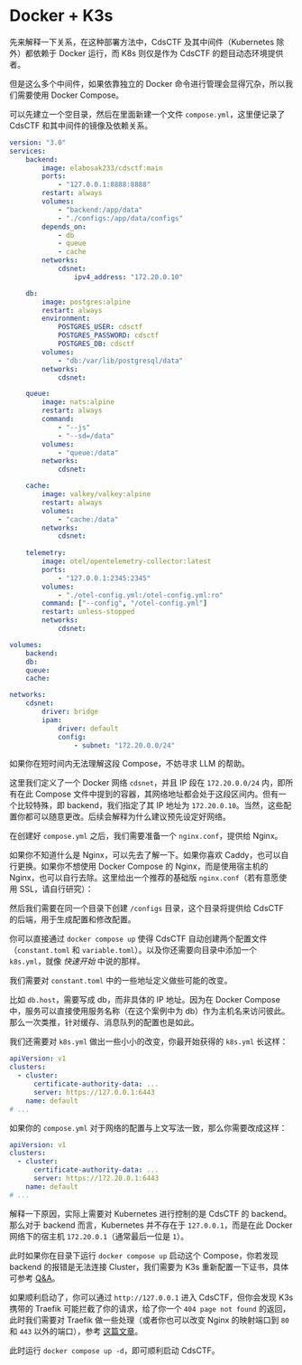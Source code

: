 # Docker + K3s

先来解释一下关系，在这种部署方法中，CdsCTF 及其中间件（Kubernetes 除外）都依赖于 Docker 运行，而 K8s 则仅是作为 CdsCTF 的题目动态环境提供者。

但是这么多个中间件，如果依靠独立的 Docker 命令进行管理会显得冗杂，所以我们需要使用 Docker Compose。

可以先建立一个空目录，然后在里面新建一个文件 `compose.yml`，这里便记录了 CdsCTF 和其中间件的镜像及依赖关系。

```yaml
version: "3.0"
services:
    backend:
        image: elabosak233/cdsctf:main
        ports:
            - "127.0.0.1:8888:8888"
        restart: always
        volumes:
            - "backend:/app/data"
            - "./configs:/app/data/configs"
        depends_on:
            - db
            - queue
            - cache
        networks:
            cdsnet:
                ipv4_address: "172.20.0.10"

    db:
        image: postgres:alpine
        restart: always
        environment:
            POSTGRES_USER: cdsctf
            POSTGRES_PASSWORD: cdsctf
            POSTGRES_DB: cdsctf
        volumes:
            - "db:/var/lib/postgresql/data"
        networks:
            cdsnet:

    queue:
        image: nats:alpine
        restart: always
        command:
            - "--js"
            - "--sd=/data"
        volumes:
            - "queue:/data"
        networks:
            cdsnet:

    cache:
        image: valkey/valkey:alpine
        restart: always
        volumes:
            - "cache:/data"
        networks:
            cdsnet:
    
    telemetry:
        image: otel/opentelemetry-collector:latest
        ports:
            - "127.0.0.1:2345:2345"
        volumes:
            - "./otel-config.yml:/otel-config.yml:ro"
        command: ["--config", "/otel-config.yml"]
        restart: unless-stopped
        networks:
            cdsnet:

volumes:
    backend:
    db:
    queue:
    cache:

networks:
    cdsnet:
        driver: bridge
        ipam:
            driver: default
            config:
                - subnet: "172.20.0.0/24"
```

如果你在短时间内无法理解这段 Compose，不妨寻求 LLM 的帮助。

这里我们定义了一个 Docker 网络 `cdsnet`，并且 IP 段在 `172.20.0.0/24` 内，即所有在此 Compose 文件中提到的容器，其网络地址都会处于这段区间内。但有一个比较特殊，即 backend，我们指定了其 IP 地址为 `172.20.0.10`。当然，这些配置你都可以随意更改。后续会解释为什么建议预先设定好网络。

在创建好 `compose.yml` 之后，我们需要准备一个 `nginx.conf`，提供给 Nginx。

如果你不知道什么是 Nginx，可以先去了解一下。如果你喜欢 Caddy，也可以自行更换。如果你不想使用 Docker Compose 的 Nginx，而是使用宿主机的 Nginx，也可以自行去除。这里给出一个推荐的基础版 `nginx.conf`（若有意愿使用 SSL，请自行研究）：

然后我们需要在同一个目录下创建 `/configs` 目录，这个目录将提供给 CdsCTF 的后端，用于生成配置和修改配置。

你可以直接通过 `docker compose up` 使得 CdsCTF 自动创建两个配置文件（`constant.toml` 和 `variable.toml`）。以及你还需要向目录中添加一个 `k8s.yml`，就像 *快速开始* 中说的那样。

我们需要对 `constant.toml` 中的一些地址定义做些可能的改变。

比如 `db.host`，需要写成 db，而非具体的 IP 地址。因为在 Docker Compose 中，服务可以直接使用服务名称（在这个案例中为 db）作为主机名来访问彼此。那么一次类推，针对缓存、消息队列的配置也是如此。

我们还需要对 `k8s.yml` 做出一些小小的改变，你最开始获得的 `k8s.yml` 长这样：

```yaml
apiVersion: v1
clusters:
  - cluster:
      certificate-authority-data: ...
      server: https://127.0.0.1:6443
    name: default
# ...
```

如果你的 `compose.yml` 对于网络的配置与上文写法一致，那么你需要改成这样：

```yaml
apiVersion: v1
clusters:
  - cluster:
      certificate-authority-data: ...
      server: https://172.20.0.1:6443
    name: default
# ...
```

解释一下原因，实际上需要对 Kubernetes 进行控制的是 CdsCTF 的 backend。那么对于 backend 而言，Kubernetes 并不存在于 `127.0.0.1`，而是在此 Docker 网络下的宿主机 `172.20.0.1`（通常最后一位是 `1`）。

此时如果你在目录下运行 `docker compose up` 启动这个 Compose，你若发现 backend 的报错是无法连接 Cluster，我们需要为 K3s 重新配置一下证书，具体可参考 [Q&A](/zh/start/qa/k3s/cert-reset)。

如果顺利启动了，你可以通过 `http://127.0.0.1` 进入 CdsCTF，但你会发现 K3s 携带的 Traefik 可能拦截了你的请求，给了你一个 `404 page not found` 的返回，此时我们需要对 Traefik 做一些处理（或者你也可以改变 Nginx 的映射端口到 `80` 和 `443` 以外的端口），参考 [这篇文章](/zh/start/qa/k3s/traefik-adjust)。

此时运行 `docker compose up -d`，即可顺利启动 CdsCTF。